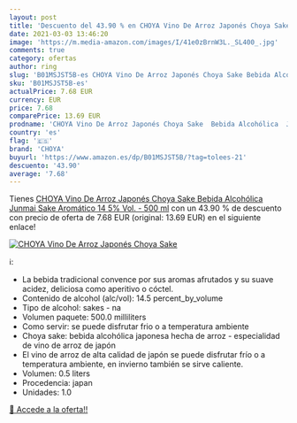 ```yaml
---
layout: post
title: 'Descuento del 43.90 % en CHOYA Vino De Arroz Japonés Choya Sake  '
date: 2021-03-03 13:46:20
image: 'https://m.media-amazon.com/images/I/41e0zBrnW3L._SL400_.jpg'
comments: true
category: ofertas
author: ring
slug: 'B01MSJST5B-es CHOYA Vino De Arroz Japonés Choya Sake Bebida Alcohólica...'
sku: 'B01MSJST5B-es'
actualPrice: 7.68 EUR
currency: EUR
price: 7.68
comparePrice: 13.69 EUR
prodname: 'CHOYA Vino De Arroz Japonés Choya Sake  Bebida Alcohólica  Junmai Sake  Aromático  14 5% Vol.  - 500 ml'
country: 'es'
flag: '🇪🇸'
brand: 'CHOYA'
buyurl: 'https://www.amazon.es/dp/B01MSJST5B/?tag=tolees-21'
descuento: '43.90'
average: '7.68'
---
```


Tienes [CHOYA Vino De Arroz Japonés Choya Sake  Bebida Alcohólica  Junmai Sake  Aromático  14 5% Vol.  - 500 ml](https://www.amazon.es/dp/B01MSJST5B/?tag=tolees-21) con un 43.90 % de descuento con precio de oferta de 7.68 EUR (original: 13.69 EUR) en el siguiente enlace!

[![CHOYA Vino De Arroz Japonés Choya Sake  ](https://m.media-amazon.com/images/I/41e0zBrnW3L._SL400_.jpg)](https://www.amazon.es/dp/B01MSJST5B/?tag=tolees-21)

ℹ️:

- La bebida tradicional convence por sus aromas afrutados y su suave acidez, deliciosa como aperitivo o cóctel.
- Contenido de alcohol (alc/vol): 14.5 percent_by_volume
- Tipo de alcohol: sakes - na
- Volumen paquete: 500.0 milliliters
- Como servir: se puede disfrutar frio o a temperatura ambiente
- Choya sake: bebida alcohólica japonesa hecha de arroz - especialidad de vino de arroz de japón
- El vino de arroz de alta calidad de japón se puede disfrutar frío o a temperatura ambiente, en invierno también se sirve caliente.
- Volumen: 0.5 liters
- Procedencia: japan
- Unidades: 1.0

[🛒 Accede a la oferta!!](https://www.amazon.es/dp/B01MSJST5B/?tag=tolees-21)
